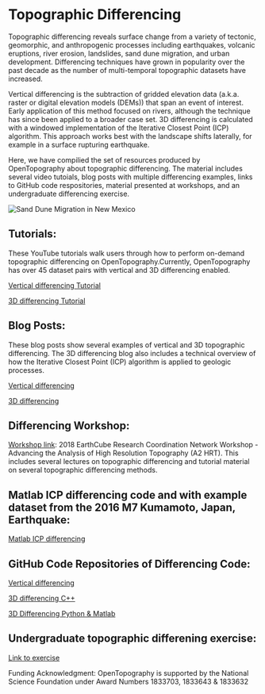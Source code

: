 # Topographic Differencing 

Topographic differencing reveals surface change from a variety of tectonic, geomorphic, and anthropogenic processes including earthquakes, volcanic eruptions, river erosion, landslides, sand dune migration, and urban development. Differencing techniques have grown in popularity over the past decade as the number of multi-temporal topographic datasets have increased.  

Vertical differencing is the subtraction of gridded elevation data (a.k.a. raster or digital elevation models (DEMs)) that span an event of interest. Early application of this method focused on rivers, although the technique has since been applied to a broader case set. 3D differencing is calculated with a windowed implementation of the Iterative Closest Point (ICP) algorithm. This approach works best with the landscape shifts laterally, for example in a surface rupturing earthquake. 

Here, we have compilied the set of resources produced by OpenTopography about topographic differencing. The material includes several video tutoials, blog posts with multiple differencing examples, links to GitHub code respositories, material presented at workshops, and an undergraduate differencing exercise. 

![Sand Dune Migration in New Mexico](https://cloud.sdsc.edu:443/v1/AUTH_opentopography/www/images%2Fsand_dunes_NM.gif)

## Tutorials: 
These YouTube tutorials walk users through how to perform on-demand topographic differencing on OpenTopography.Currently, OpenTopography has over 45 dataset pairs with vertical and 3D differencing enabled. 

[Vertical differencing Tutorial](https://youtu.be/BlDx66AQ3G0)

[3D differencing Tutorial](https://youtu.be/OoIasU4yMeQ)

## Blog Posts: 
These blog posts show several examples of vertical and 3D topographic differencing. The 3D differencing blog also includes a technical overview of how the Iterative Closest Point (ICP) algorithm is applied to geologic processes. 

[Vertical differencing](https://opentopography.org/blog/topographic-differencing-showcase)

[3D differencing](https://opentopography.org/blog/demand-3d-topographic-differencing)

## Differencing Workshop: 
[Workshop link](https://opentopography.org/blog/topographic-differencing-showcase): 2018 EarthCube Research Coordination Network Workshop - Advancing the Analysis of High Resolution Topography (A2 HRT). This includes several lectures on topographic differencing and tutorial material on several topographic differencing methods. 

## Matlab ICP differencing code and with example dataset from the 2016 M7 Kumamoto, Japan, Earthquake:
[Matlab ICP differencing](https://github.com/cpscottasu/ICP_Topo_Diff_Matlab)

## GitHub Code Repositories of Differencing Code:

[Vertical differencing](https://github.com/OpenTopography/Vertical_Differencing)

[3D differencing C++](https://github.com/OpenTopography/libicp)

[3D Differencing Python & Matlab](https://github.com/OpenTopography/3D_Differencing)


## Undergraduate topographic differening exercise:

[Link to exercise](https://github.com/cpscottasu/ICP_Topo_Diff_Matlab)

Funding Acknowledgment: OpenTopography is supported by the National Science Foundation under Award Numbers 1833703, 1833643 & 1833632
